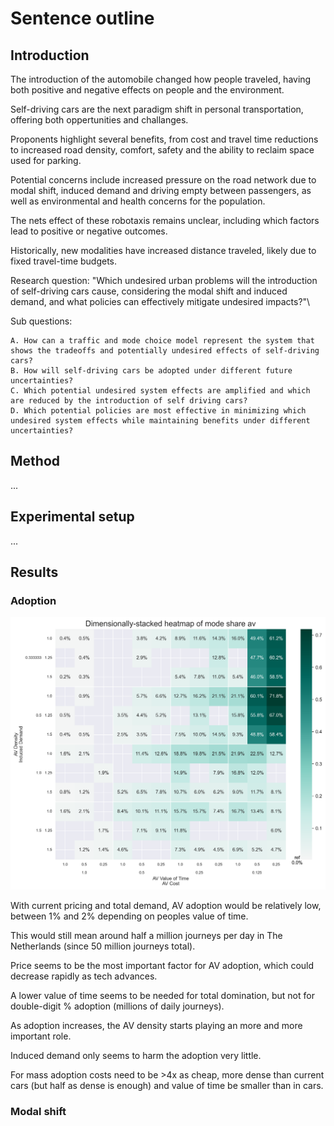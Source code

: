 # Sentence outline
## Introduction
The introduction of the automobile changed how people traveled, having both positive and negative effects on people and the environment.

Self-driving cars are the next paradigm shift in personal transportation, offering both oppertunities and challanges.

Proponents highlight several benefits, from cost and travel time reductions to increased road density, comfort, safety and the ability to reclaim space used for parking.

Potential concerns include increased pressure on the road network due to modal shift, induced demand and driving empty between passengers, as well as environmental and health concerns for the population.

The nets effect of these robotaxis remains unclear, including which factors lead to positive or negative outcomes.

Historically, new modalities have increased distance traveled, likely due to fixed travel-time budgets.

Research question: "Which undesired urban problems will the introduction of self-driving cars cause, considering the modal shift and induced demand, and what policies can effectively mitigate undesired impacts?"\

Sub questions:

    A. How can a traffic and mode choice model represent the system that shows the tradeoffs and potentially undesired effects of self-driving cars?
    B. How will self-driving cars be adopted under different future uncertainties?
    C. Which potential undesired system effects are amplified and which are reduced by the introduction of self driving cars?
    D. Which potential policies are most effective in minimizing which undesired system effects while maintaining benefits under different uncertainties?

## Method
...

## Experimental setup
...

## Results
### Adoption
![heatmap_mode_share_av.png](..%2Fimg%2Fexp4%2Fheatmap_mode_share_av.png)

With current pricing and total demand, AV adoption would be relatively low, between 1% and 2% depending on peoples value of time.

This would still mean around half a million journeys per day in The Netherlands (since 50 million journeys total).

Price seems to be the most important factor for AV adoption, which could decrease rapidly as tech advances.

A lower value of time seems to be needed for total domination, but not for double-digit % adoption (millions of daily journeys).

As adoption increases, the AV density starts playing an more and more important role.

Induced demand only seems to harm the adoption very little.

For mass adoption costs need to be >4x as cheap, more dense than current cars (but half as dense is enough) and value of time be smaller than in cars.

### Modal shift
